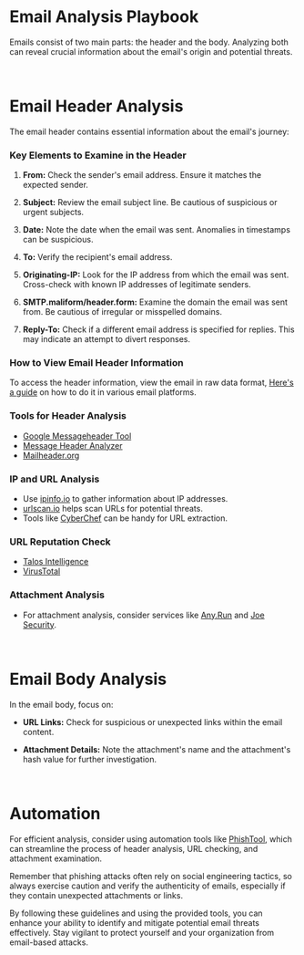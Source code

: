 # Email Analysis Playbook

Emails consist of two main parts: the header and the body. Analyzing both can reveal crucial information about the email's origin and potential threats.


</br> 

# Email Header Analysis

The email header contains essential information about the email's journey:

### Key Elements to Examine in the Header

1. **From:** Check the sender's email address. Ensure it matches the expected sender.

2. **Subject:** Review the email subject line. Be cautious of suspicious or urgent subjects.

3. **Date:** Note the date when the email was sent. Anomalies in timestamps can be suspicious.

4. **To:** Verify the recipient's email address.

5. **Originating-IP:** Look for the IP address from which the email was sent. Cross-check with known IP addresses of legitimate senders.

6. **SMTP.maliform/header.form:** Examine the domain the email was sent from. Be cautious of irregular or misspelled domains.

7. **Reply-To:** Check if a different email address is specified for replies. This may indicate an attempt to divert responses.

### How to View Email Header Information

To access the header information, view the email in raw data format, [Here's a guide](https://mediatemple.zendesk.com/hc/en-us/articles/204644060-how-do-i-view-email-headers-for-a-message) on how to do it in various email platforms.

### Tools for Header Analysis

- [Google Messageheader Tool](https://toolbox.googleapps.com/apps/messageheader/analyzeheader)
- [Message Header Analyzer](https://mha.azurewebsites.net/)
- [Mailheader.org](https://mailheader.org/)

### IP and URL Analysis

- Use [ipinfo.io](https://ipinfo.io/) to gather information about IP addresses.
- [urlscan.io](https://urlscan.io/) helps scan URLs for potential threats.
- Tools like [CyberChef](https://gchq.github.io/CyberChef/) can be handy for URL extraction.

### URL Reputation Check

- [Talos Intelligence](https://talosintelligence.com/talos_file_reputation)
- [VirusTotal](https://www.virustotal.com/gui/home/upload)

### Attachment Analysis

- For attachment analysis, consider services like [Any.Run](https://app.any.run/) and [Joe Security](https://www.joesecurity.org/).

</br>

# Email Body Analysis

In the email body, focus on:

- **URL Links:** Check for suspicious or unexpected links within the email content.

- **Attachment Details:** Note the attachment's name and the attachment's hash value for further investigation.

</br>
  
# Automation

For efficient analysis, consider using automation tools like [PhishTool](https://www.phishtool.com/), which can streamline the process of header analysis, URL checking, and attachment examination.

Remember that phishing attacks often rely on social engineering tactics, so always exercise caution and verify the authenticity of emails, especially if they contain unexpected attachments or links.

By following these guidelines and using the provided tools, you can enhance your ability to identify and mitigate potential email threats effectively. Stay vigilant to protect yourself and your organization from email-based attacks.
